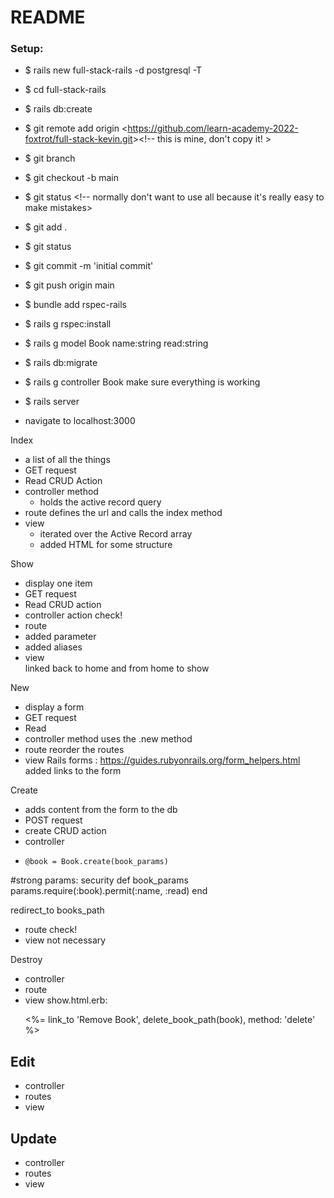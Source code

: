 # README
### Setup:
 - $  rails new full-stack-rails -d postgresql -T
 - $  cd full-stack-rails
 - $  rails db:create
 - $  git remote add origin <<https://github.com/learn-academy-2022-foxtrot/full-stack-kevin.git>><!-- this is mine, don't copy it! >
 - $  git branch  <!-- no main, so create one -->
 - $  git checkout -b main
 - $  git status <!-- normally don't want to use all because it's really easy to make mistakes>
 - $  git add .
 - $  git status
 - $  git commit -m 'initial commit'
 - $  git push origin main
 - $  bundle add rspec-rails
 - $  rails g rspec:install
 
 - $  rails g model Book name:string read:string
 - $  rails db:migrate
 - $  rails g controller Book
 make sure everything is working
 - $ rails server
 - navigate to localhost:3000


Index
- a list of all the things
- GET request
- Read CRUD Action
- controller method
  - holds the active record query
- route
    defines the url and calls the index method 
- view
  - iterated over the Active Record array
  - added HTML for some structure

Show
- display one item
- GET request
- Read CRUD action
- controller action check!
- route
 - added parameter
 - added aliases
- view  
  linked back to home and from home to show

New
- display a form
- GET request
- Read 
- controller method
 uses the .new method
- route
  reorder the routes
- view
  Rails forms : https://guides.rubyonrails.org/form_helpers.html
  added links to the form

Create
- adds content from the form to the db
- POST request
- create CRUD action
- controller
 -     @book = Book.create(book_params)
 #strong params: security
 def book_params
    params.require(:book).permit(:name, :read)
  end

  redirect_to books_path

- route check!
- view  not necessary 
 
Destroy
- controller
- route
- view
 show.html.erb:
    <p><%= link_to 'Remove Book', delete_book_path(book), method: 'delete' %></p>


## Edit
- controller
- routes
- view


## Update
- controller
- routes
- view